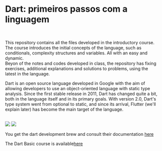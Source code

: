 <h1>Dart: primeiros passos com a linguagem</h1>
<br>
<p> 
This repository contains all the files developed in the introductory course. The course introduces the initial concepts of the language, such as conditionals, complexity structures and variables. All with an easy and dynamic.
 <br>
Beyon of  the notes and codes developed in class, the repository has fixing exercises, additional explanations and solutions to problems, using the latest in the language.
</p>
<p> 
Dart is an open source language developed in Google with the aim of allowing developers to use an object-oriented language with static type analysis. Since the first stable release in 2011, Dart has changed quite a bit, both in the language itself and in its primary goals. With version 2.0, Dart's type system went from optional to static, and since its arrival, Flutter (we'll explain later) has become the main target of the language.
 <br>

</p>
<br>
  <img src="https://github.com/gpessoni/Barbearia-Alura/blob/main/Images%20from%20the%20project/1.PNG?raw=true" >
   <img src="https://github.com/gpessoni/Barbearia-Alura/blob/main/Images%20from%20the%20project/2.PNG?raw=true">
  
  <p> 
You get the dart development brew and consult their documentation <a href="https://dart.dev/">here</a>
 </p>
   <p> 

The Dart Basic course is available<a href="https://cursos.alura.com.br/course/dart-primeiro-passos">here</a>
 </p>
